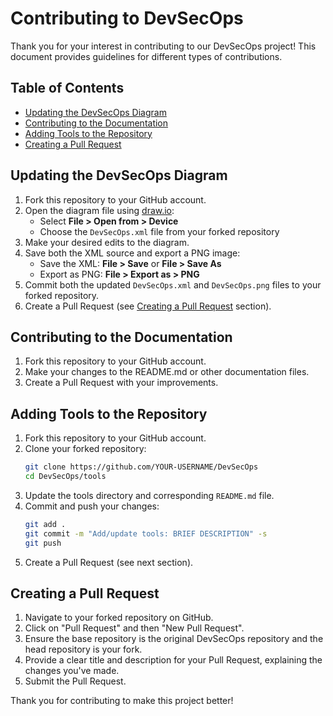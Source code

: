 # Contributing to DevSecOps

Thank you for your interest in contributing to our DevSecOps project! This document provides guidelines for different types of contributions.

## Table of Contents
- [Updating the DevSecOps Diagram](#updating-the-devsecops-diagram)
- [Contributing to the Documentation](#contributing-to-the-documentation)
- [Adding Tools to the Repository](#adding-tools-to-the-repository)
- [Creating a Pull Request](#creating-a-pull-request)

## Updating the DevSecOps Diagram

1. Fork this repository to your GitHub account.
2. Open the diagram file using [draw.io](https://draw.io):
   - Select **File > Open from > Device**
   - Choose the `DevSecOps.xml` file from your forked repository
3. Make your desired edits to the diagram.
4. Save both the XML source and export a PNG image:
   - Save the XML: **File > Save** or **File > Save As**
   - Export as PNG: **File > Export as > PNG**
5. Commit both the updated `DevSecOps.xml` and `DevSecOps.png` files to your forked repository.
6. Create a Pull Request (see [Creating a Pull Request](#creating-a-pull-request) section).

## Contributing to the Documentation

1. Fork this repository to your GitHub account.
2. Make your changes to the README.md or other documentation files.
3. Create a Pull Request with your improvements.

## Adding Tools to the Repository

1. Fork this repository to your GitHub account.
2. Clone your forked repository:
   ```bash
   git clone https://github.com/YOUR-USERNAME/DevSecOps
   cd DevSecOps/tools
   ```
3. Update the tools directory and corresponding `README.md` file.
4. Commit and push your changes:
   ```bash
   git add .
   git commit -m "Add/update tools: BRIEF DESCRIPTION" -s
   git push
   ```
5. Create a Pull Request (see next section).

## Creating a Pull Request

1. Navigate to your forked repository on GitHub.
2. Click on "Pull Request" and then "New Pull Request".
3. Ensure the base repository is the original DevSecOps repository and the head repository is your fork.
4. Provide a clear title and description for your Pull Request, explaining the changes you've made.
5. Submit the Pull Request.

Thank you for contributing to make this project better!

